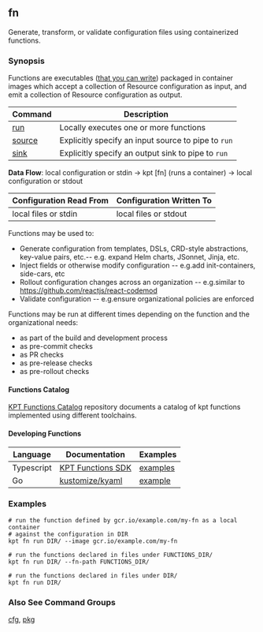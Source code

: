## fn

Generate, transform, or validate configuration files using containerized functions.

### Synopsis

Functions are executables ([that you can write](#developing-functions)) packaged in container images which accept a collection of
Resource configuration as input, and emit a collection of Resource configuration as output.

| Command  | Description                                         |
|----------|-----------------------------------------------------|
| [run]    | Locally executes one or more functions              |
| [source] | Explicitly specify an input source to pipe to `run` |
| [sink]   | Explicitly specify an output sink to pipe to `run`  |

**Data Flow**:  local configuration or stdin -> kpt [fn] (runs a container) -> local configuration or stdout

| Configuration Read From | Configuration Written To |
|-------------------------|--------------------------|
| local files or stdin    | local files or stdout    |

Functions may be used to:

* Generate configuration from templates, DSLs, CRD-style abstractions, key-value pairs, etc.-- e.g. expand Helm charts, JSonnet, Jinja, etc.
* Inject fields or otherwise modify configuration -- e.g.add init-containers, side-cars, etc
* Rollout configuration changes across an organization -- e.g.similar to
  https://github.com/reactjs/react-codemod
* Validate configuration -- e.g.ensure organizational policies are enforced

Functions may be run at different times depending on the function and the organizational needs:

* as part of the build and development process
* as pre-commit checks
* as PR checks
* as pre-release checks
* as pre-rollout checks

#### Functions Catalog

[KPT Functions Catalog][catalog] repository documents a catalog of kpt functions implemented using different toolchains.

#### Developing Functions


| Language   | Documentation               | Examples                    |
|------------|-----------------------------|-----------------------------|
| Typescript | [KPT Functions SDK][sdk-ts] | [examples][sdk-ts-examples] |
| Go         | [kustomize/kyaml][kyaml]    | [example][kyaml-example]    |

### Examples

    # run the function defined by gcr.io/example.com/my-fn as a local container
    # against the configuration in DIR
    kpt fn run DIR/ --image gcr.io/example.com/my-fn

    # run the functions declared in files under FUNCTIONS_DIR/
    kpt fn run DIR/ --fn-path FUNCTIONS_DIR/

    # run the functions declared in files under DIR/
    kpt fn run DIR/

### Also See Command Groups

[cfg], [pkg]

###

[run]: run.md
[source]: source.md
[sink]: sink.md
[cfg]: ../cfg/README.md
[pkg]: ../pkg/README.md
[sdk-ts]: https://googlecontainertools.github.io/kpt-functions-sdk/
[sdk-ts-quickstart]: https://googlecontainertools.github.io/kpt-functions-sdk/docs/develop-quickstart.html
[sdk-ts-examples]: https://github.com/GoogleContainerTools/kpt-functions-sdk/tree/master/ts/demo-functions/src
[catalog]: https://googlecontainertools.github.io/kpt-functions-catalog/
[kyaml]: https://github.com/kubernetes-sigs/kustomize/tree/master/kyaml
[kyaml-example]: https://github.com/kubernetes-sigs/kustomize/blob/master/functions/examples/injection-tshirt-sizes/image/main.go

